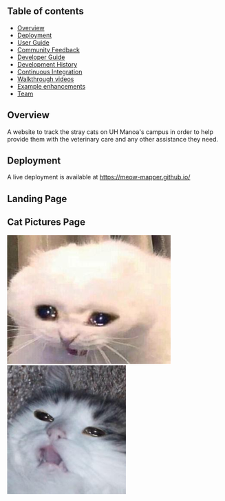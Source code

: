 ## Table of contents

* [Overview](#overview)
* [Deployment](#deployment)
* [User Guide](#user-guide)
* [Community Feedback](#community-feedback)
* [Developer Guide](#developer-guide)
* [Development History](#development-history)
* [Continuous Integration](#continuous-integration)
* [Walkthrough videos](#walkthrough-videos)
* [Example enhancements](#example-enhancements)
* [Team](#team)


## Overview

A website to track the stray cats on UH Manoa's campus in order to help provide them with the veterinary care and any other assistance they need. 


## Deployment

A live deployment is available at https://meow-mapper.github.io/


## Landing Page


## Cat Pictures Page

![Cat Pic](https://github.com/meow-mapper/meow-mapper.github.io/blob/main/Images/IMG_1020.jpg?raw=true)
![Cat Pic](https://github.com/meow-mapper/meow-mapper.github.io/blob/main/Images/IMG_1023.jpg?raw=true)


